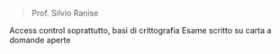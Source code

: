 > Prof. Silvio Ranise

Access control soprattutto, basi di crittografia
Esame scritto su carta a domande aperte